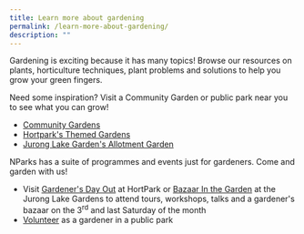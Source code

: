```yaml
---
title: Learn more about gardening
permalink: /learn-more-about-gardening/
description: ""
---
```

<p>Gardening is exciting because it has many topics! Browse our resources on plants, horticulture techniques, plant problems and solutions to help you grow your green fingers. </p>
<p>Need some inspiration? Visit a Community Garden or public park near you to see what you can grow!</p>
<ul>
	<li><a href="https://staging.dmhtu0pi4p9u7.amplifyapp.com/get-involved/community-gardens/">Community Gardens</a></li>
	<li><a href="https://www.nparks.gov.sg/gardens-parks-and-nature/parks-and-nature-reserves/hortpark/hortpark-themed-gardens">Hortpark's Themed Gardens</a></li>
	<li><a href="https://www.nparks.gov.sg/juronglakegardens/explore-our-gardens/attractions/allotment-gardens">Jurong Lake Garden's Allotment Garden</a>
	</li></ul>
<p>NParks has a suite of programmes and events just for gardeners. Come and garden with us!</p>
	<ul>
	<li> Visit <a href="https://www.nparks.gov.sg/gardens-parks-and-nature/parks-and-nature-reserves/hortpark/gdo-details">Gardener's Day Out</a> at HortPark or <a href="https://www.nparks.gov.sg/juronglakegardens/whats-happening/bazaar-in-the-garden">Bazaar In the Garden</a><a> at the Jurong Lake Gardens to attend tours, workshops, talks and a gardener's bazaar on the 3<sup>rd</sup> and last Saturday of the month</a></li>
	<li><a href="https://www.volunteer.gov.sg/volunteer/agencies/agency_details?code=NParks">Volunteer</a> as a gardener in a public park</li>
</ul>